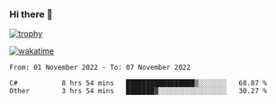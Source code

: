 ### Hi there 👋

[![trophy](https://github-profile-trophy.vercel.app/?username=cxnky&theme=dracula)](https://github.com/ryo-ma/github-profile-trophy)

[![wakatime](https://wakatime.com/badge/user/1c39c599-5497-41b9-a5be-2c4676e7fd23.svg)](https://wakatime.com/@1c39c599-5497-41b9-a5be-2c4676e7fd23)
<!--START_SECTION:waka-->

```text
From: 01 November 2022 - To: 07 November 2022

C#           8 hrs 54 mins   █████████████████▒░░░░░░░   68.87 %
Other        3 hrs 54 mins   ███████▓░░░░░░░░░░░░░░░░░   30.27 %
```

<!--END_SECTION:waka-->
